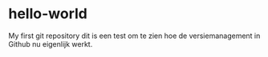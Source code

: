 # hello-world
My first git repository
dit is een test om te zien hoe de versiemanagement in Github nu eigenlijk werkt. 
